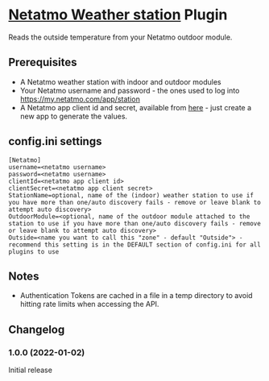 # [Netatmo Weather station](https://www.netatmo.com/en-gb/weather) Plugin

Reads the outside temperature from your Netatmo outdoor module.

## Prerequisites
* A Netatmo weather station with indoor and outdoor modules
* Your Netatmo username and password - the ones used to log into https://my.netatmo.com/app/station
* A Netatmo app client id and secret, available from [here](https://dev.netatmo.com/apps/) - just create a new app to generate the values.

## config.ini settings
```
[Netatmo]
username=<netatmo username>
password=<netatmo username>
clientId=<netatmo app client id>
clientSecret=<netatmo app client secret>
StationName=optional, name of the (indoor) weather station to use if you have more than one/auto discovery fails - remove or leave blank to attempt auto discovery>
OutdoorModule=<optional, name of the outdoor module attached to the station to use if you have more than one/auto discovery fails - remove or leave blank to attempt auto discovery>
Outside=<name you want to call this "zone" - default "Outside"> - recommend this setting is in the DEFAULT section of config.ini for all plugins to use
```

## Notes
- Authentication Tokens are cached in a file in a temp directory to avoid hitting rate limits when accessing the API.

## Changelog
### 1.0.0 (2022-01-02)
Initial release

